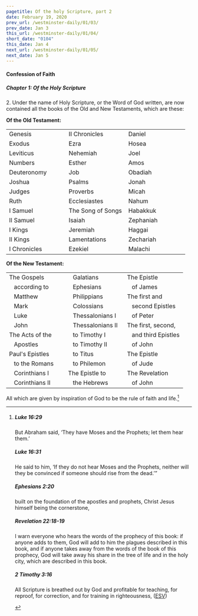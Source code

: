```yaml
---
pagetitle: Of the holy Scripture, part 2
date: February 19, 2020
prev_url: /westminster-daily/01/03/
prev_date: Jan 3
this_url: /westminster-daily/01/04/
short_date: "0104"
this_date: Jan 4
next_url: /westminster-daily/01/05/
next_date: Jan 5
---
```


#### Confession of Faith

##### Chapter 1: Of the Holy Scripture

2\. Under the name of Holy Scripture, or the Word of God written, are now contained all the books of the Old and New Testaments, which are these: <p><b>Of the Old Testament:</b></p><center><table class="wcf" cellspacing="1" cellpadding="0" width="90%" border="0"><tbody><tr><td valign=top width="33%">Genesis</td><td valign=top width="33%">II Chronicles</td><td valign=top width="33%">Daniel</td></tr><tr><td valign=top width="33%">Exodus</td><td valign=top width="33%">Ezra</td><td valign=top width="33%">Hosea</td></tr><tr><td valign=top width="33%">Leviticus</td><td valign=top width="33%">Nehemiah</td><td valign=top width="33%">Joel</td></tr><tr><td valign=top width="33%">Numbers</td><td valign=top width="33%">Esther</td><td valign=top width="33%">Amos</td></tr><tr><td valign=top width="33%">Deuteronomy</td><td valign=top width="33%">Job</td><td valign=top width="33%">Obadiah</td></tr><tr><td valign=top width="33%">Joshua</td><td valign=top width="33%">Psalms</td><td valign=top width="33%">Jonah</td></tr><tr><td valign=top width="33%">Judges</td><td valign=top width="33%">Proverbs</td><td valign=top width="33%">Micah</td></tr><tr><td valign=top width="33%">Ruth</td><td valign=top width="33%">Ecclesiastes</td><td valign=top width="33%">Nahum</td></tr><tr><td valign=top width="33%">I Samuel</td><td valign=top width="33%">The Song of Songs</td><td valign=top width="33%">Habakkuk</td></tr><tr><td valign=top width="33%">II Samuel</td><td valign=top width="33%">Isaiah</td><td valign=top width="33%">Zephaniah</td></tr><tr><td valign=top width="33%">I Kings</td><td valign=top width="33%">Jeremiah</td><td valign=top width="33%">Haggai</td></tr><tr><td valign=top width="33%">II Kings</td><td valign=top width="33%">Lamentations</td><td valign=top width="33%">Zechariah</td></tr><tr><td valign=top width="33%">I Chronicles</td><td valign=top width="33%">Ezekiel</td><td valign=top width="33%">Malachi</td></tr></tbody></table></center></p><p><b>Of the New Testament:</b></p><center><table class="wcf" cellspacing="1" cellpadding="0" width="90%" border="0"><tbody><tr><td valign=top width="33%">The Gospels</td><td valign=top width="33%">&nbsp;&nbsp;&nbsp;Galatians</td><td valign=top width="33%">The Epistle</td></tr><tr><td valign=top width="33%">&nbsp;&nbsp;&nbsp;according to</td><td valign=top width="33%">&nbsp;&nbsp;&nbsp;Ephesians</td><td valign=top width="33%">&nbsp;&nbsp;&nbsp;of James</td></tr><tr><td valign=top width="33%">&nbsp;&nbsp;&nbsp;Matthew</td><td valign=top width="33%">&nbsp;&nbsp;&nbsp;Philippians</td><td valign=top width="33%">The first and</td></tr><tr><td valign=top width="33%">&nbsp;&nbsp;&nbsp;Mark</td><td valign=top width="33%">&nbsp;&nbsp;&nbsp;Colossians</td><td valign=top width="33%">&nbsp;&nbsp;&nbsp;second Epistles</td></tr><tr><td valign=top width="33%">&nbsp;&nbsp;&nbsp;Luke</td><td valign=top width="33%">&nbsp;&nbsp;&nbsp;Thessalonians I</td><td valign=top width="33%">&nbsp;&nbsp;&nbsp;of Peter</td></tr><tr><td valign=top width="33%">&nbsp;&nbsp;&nbsp;John</td><td valign=top width="33%">&nbsp;&nbsp;&nbsp;Thessalonians II</td><td valign=top width="33%">The first, second,</td></tr><tr><td valign=top width="33%">The Acts of the</td><td valign=top width="33%">&nbsp;&nbsp;&nbsp;to Timothy I</td><td valign=top width="33%">&nbsp;&nbsp;&nbsp;and third Epistles</td></tr><tr><td valign=top width="33%">&nbsp;&nbsp;&nbsp;Apostles</td><td valign=top width="33%">&nbsp;&nbsp;&nbsp;to Timothy II</td><td valign=top width="33%">&nbsp;&nbsp;&nbsp;of John</td></tr><tr><td valign=top width="33%">Paul's Epistles</td><td valign=top width="33%">&nbsp;&nbsp;&nbsp;to Titus</td><td valign=top width="33%">The Epistle</td></tr><tr><td valign=top width="33%">&nbsp;&nbsp;&nbsp;to the Romans</td><td valign=top width="33%">&nbsp;&nbsp;&nbsp;to Philemon</td><td valign=top width="33%">&nbsp;&nbsp;&nbsp;of Jude</td></tr><tr><td valign=top width="33%">&nbsp;&nbsp;&nbsp;Corinthians I</td><td valign=top width="33%">The Epistle to</td><td valign=top width="33%">The Revelation</td></tr><tr><td valign=top width="33%">&nbsp;&nbsp;&nbsp;Corinthians II</td><td valign=top width="33%">&nbsp;&nbsp;&nbsp;the Hebrews</td><td valign=top width="33%">&nbsp;&nbsp;&nbsp;of John</td></tr></tbody></table></center></p> All which are given by inspiration of God to be the rule of faith and life.[^fnref:wcf1]

[^fnref:wcf1]: <div class="esv"><h5>Luke 16:29</h5> <div class="esv-text"><p id="p42016029.01-1"><span class="woc">But Abraham said, &#8216;They have Moses and the Prophets; let them hear them.&#8217;</span></p> </div><h5>Luke 16:31</h5> <div class="esv-text"><p id="p42016031.01-2"><span class="woc">He said to him, &#8216;If they do not hear Moses and the Prophets, neither will they be convinced if someone should rise from the dead.&#8217;&#8221;</span></p> </div><h5>Ephesians 2:20</h5> <div class="esv-text"><p id="p49002020.01-3">built on the foundation of the apostles and prophets, Christ Jesus himself being the cornerstone,</p> </div><h5>Revelation 22:18-19</h5> <div class="esv-text"><p id="p66022018.01-4">I warn everyone who hears the words of the prophecy of this book: if anyone adds to them, God will add to him the plagues described in this book, and if anyone takes away from the words of the book of this prophecy, God will take away his share in the tree of life and in the holy city, which are described in this book.</p> </div><h5>2 Timothy 3:16</h5> <div class="esv-text"><p id="p55003016.01-5">All Scripture is breathed out by God and profitable for teaching, for reproof, for correction, and for training in righteousness,  (<a href="http://www.esv.org" class="copyright">ESV</a>)</p> </div> </div>

